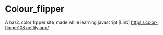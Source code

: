 # Colour_flipper
A basic color flipper site, made while learning javascript
[Link] https://color-flipper108.netlify.app/
